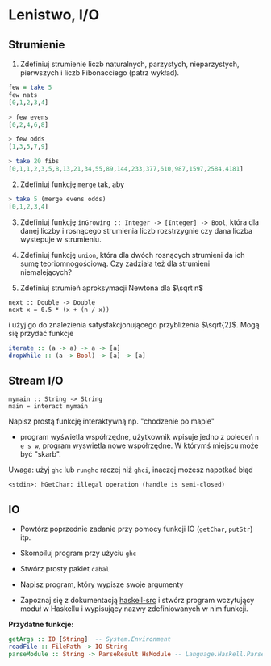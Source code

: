 # Lenistwo, I/O

## Strumienie
1.  Zdefiniuj strumienie liczb naturalnych, parzystych, nieparzystych, pierwszych i liczb Fibonacciego (patrz wykład).

``` haskell
few = take 5
few nats
[0,1,2,3,4]

> few evens
[0,2,4,6,8]

> few odds
[1,3,5,7,9]

> take 20 fibs
[0,1,1,2,3,5,8,13,21,34,55,89,144,233,377,610,987,1597,2584,4181]
```
2. Zdefiniuj funkcję `merge` tak, aby

``` haskell
> take 5 (merge evens odds)
[0,1,2,3,4]
```
3. Zdefiniuj funkcję `inGrowing :: Integer -> [Integer] -> Bool`, która dla danej liczby i rosnącego strumienia liczb rozstrzygnie czy dana liczba wystepuje w strumieniu.

4. Zdefiniuj funkcję `union`, która dla dwóch rosnących strumieni da ich sumę teoriomnogościową. Czy zadziała też dla strumieni niemalejących?

5. Zdefiniuj strumień aproksymacji Newtona dla $\sqrt n$
```
next :: Double -> Double
next x = 0.5 * (x + (n / x))
```
i użyj go do znalezienia satysfakcjonującego przybliżenia $\sqrt{2}$.
Mogą się przydać funkcje

``` haskell
iterate :: (a -> a) -> a -> [a]
dropWhile :: (a -> Bool) -> [a] -> [a]
```

## Stream I/O

```
mymain :: String -> String
main = interact mymain
```

Napisz prostą funkcję interaktywną np. "chodzenie po mapie"
- program wyświetla współrzędne, użytkownik wpisuje jedno z poleceń `n e s w`, program wyswietla nowe współrzędne.
W którymś miejscu może być "skarb".

Uwaga: użyj `ghc` lub `runghc` raczej niż `ghci`, inaczej możesz napotkać błąd

```
<stdin>: hGetChar: illegal operation (handle is semi-closed)
```

## IO

- Powtórz poprzednie zadanie przy pomocy funkcji IO (`getChar`, `putStr`) itp.

- Skompiluj program przy użyciu `ghc`

- Stwórz prosty pakiet `cabal`

- Napisz program, który wypisze swoje argumenty

- Zapoznaj się z dokumentacją [haskell-src](https://hackage.haskell.org/package/haskell-src) i stwórz program wczytujący moduł w Haskellu i wypisujący nazwy zdefiniowanych w nim funkcji.

**Przydatne funkcje:**
``` haskell
getArgs :: IO [String]  -- System.Environment
readFile :: FilePath -> IO String
parseModule :: String -> ParseResult HsModule -- Language.Haskell.Parser
```
